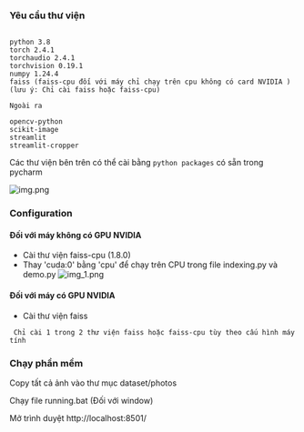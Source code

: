 ### Yêu cầu thư viện

```

python 3.8
torch 2.4.1
torchaudio 2.4.1
torchvision 0.19.1
numpy 1.24.4
faiss (faiss-cpu đối với máy chỉ chạy trên cpu không có card NVIDIA )
(lưu ý: Chỉ cài faiss hoặc faiss-cpu)

Ngoài ra 

opencv-python
scikit-image
streamlit
streamlit-cropper

```

Các thư viện bên trên có thể cài bằng ``` python packages ``` có sẵn trong pycharm

![img.png](img.png)

### Configuration

#### Đối với máy không có GPU NVIDIA

- Cài thư viện faiss-cpu (1.8.0)
- Thay 'cuda:0' bằng 'cpu' để chạy trên CPU trong file indexing.py và demo.py
![img_1.png](img_1.png)

#### Đối với máy có GPU NVIDIA
- Cài thư viện faiss 

```
 Chỉ cài 1 trong 2 thư viện faiss hoặc faiss-cpu tùy theo cấu hình máy tính
```

### Chạy phần mềm 
Copy tất cả ảnh vào thư mục dataset/photos

Chạy file running.bat (Đối với window)

Mở trình duyệt
http://localhost:8501/


